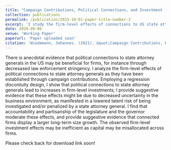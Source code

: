 ```yaml
---
title: "Campaign Contributions, Political Connections, and Investment - Firm-Level Evidence from US State Attorney Elections"
collection: publications
permalink: /publication/2015-10-01-paper-title-number-3
excerpt: 'I study the firm-level effects of connections to US state attorney generals on investment and law enforcement stringency, as well as accountability as a mediating factor.'
date: 2020-09-06
venue: 'Working Paper'
paperurl: 'Paper uploaded soon'
citation: 'Wiedemann, Johannes. (2021). &quot;Campaign Contributions, Political Connections, and Investment - Firm-Level Evidence from US State Attorney Elections.&quot; <i>Working Paper</i>.'
---
```

There is anecdotal evidence that political connections to state attorney generals in the US may be beneficial for firms, for instance through decresased law enforcement stringency. I analyze the firm-level effects of political connections to state attorney generals as they have been established through campaign contributions. Employing a regression discontuity design, I show that political connections to state attorney generals lead to increases in firm-level investments; I provide suggestive evidence that these effects might be due to decreased uncertainty in the business environment, as manifested in a lowered latent risk of being investigated and/or penalized by a state attorney general. I find that accountability and partisanship of the legislature and the governor moderate these effects, and provide suggestive evidence that connected firms display a larger long-term size growth. The observed firm-level investment effects may be inefficient as capital may be misallocated across firms.

Please check back for download link soon!

